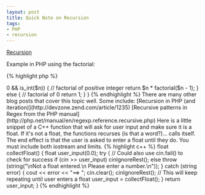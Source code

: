 ```yaml
---
layout: post
title: Quick Note on Recursion
tags:
- PHP
- recursion
---
```

[Recursion](http://en.wikipedia.org/wiki/Recursion_%28computer_science%29)

Example in PHP using the factorial:

{% highlight php %}
<?php
// $n must be a positive integer or 0 - function returns 1 for 0 and all errors
function factorial($n)
{

  if ($n > 0 && is_int($n))
  {

    // factorial of positive integer

    return $n * factorial($n - 1);

  } else
  {

    // factorial of 0

    return 1;

  }

}
{% endhighlight %}

There are many other blog posts that cover this topic well. Some include:

[Recursion in PHP (and iteration)](http://devzone.zend.com/article/1235)

[Recursive patterns in Regex from the PHP manual](http://php.net/manual/en/regexp.reference.recursive.php)

Here is a little snippet of a C++ function that will ask for user input and make sure it is a float. If it's not a
float, the functions recurses (is that a word?)... calls itself. The end effect is that the user is asked to enter a
float until they do. You must include both iostream and limits.

{% highlight c++ %}
float collectFloat()
{

  float user_input(0.0);

  try
  {

    // Could also use cin.fail() to check for success

    if (cin >> user_input) cinIgnoreRest();
    else

      throw (string("\nNot a float entered.\n Please enter a number.\n"));
  }

  catch (string error)
  {

    cout << error << "==> ";

    cin.clear();

    cinIgnoreRest();

    // This will keep repeating until user enters a float

    user_input = collectFloat();
  }

    return user_input;

}
{% endhighlight %}

